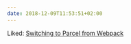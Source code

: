 ```yaml
---
date: 2018-12-09T11:53:51+02:00
---
```


Liked: [Switching to Parcel from Webpack](https://logrocket.com/blog/switching-to-parcel-from-webpack/)
